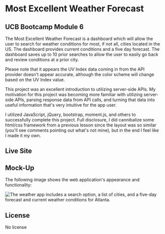 # Most Excellent Weather Forecast

## UCB Bootcamp Module 6

The Most Excellent Weather Forecast is a dashboard which will allow the user to search for weather conditions for most, if not all, cities located in the US. The dashboard provides current conditions and a five day forecast. The dashboard saves up to 10 prior searches to allow the user to easily go back and review conditions at a prior city.

Please note that it appears the UV Index data coming in from the API provider doesn't appear accurate, although the color scheme will change based on the UV Index value.

This project was an excellent introduction to utilizing server-side APIs. My motivation for this project was becoming more familiar with utilizing server-side APIs, parsing response data from API calls, and turning that data into useful information that's very intuitive for the app user.

I utilized JavaScript, jQuery, bootstrap, moment.js, and others to successfully complete this project. Full disclosure, I did cannibalize some html/css framework from a previous lesson since the layout was so similar (you'll see comments pointing out what's not mine), but in the end I feel like I made it my own.

## Live Site


## Mock-Up

The following image shows the web application's appearance and functionality:

![The weather app includes a search option, a list of cities, and a five-day forecast and current weather conditions for Atlanta.](./Assets/06-server-side-apis-homework-demo.png)

## License

No license